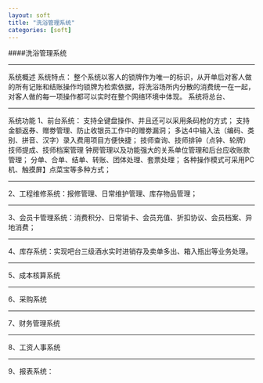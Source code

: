 ```yaml
---
layout: soft
title: "洗浴管理系统"
categories: [soft]
---
```

####洗浴管理系统
<hr/>
    系统概述
系统特点：
整个系统以客人的锁牌作为唯一的标识，从开单后对客人做的所有记账和结账操作均锁牌为检索依据，将洗浴场所内分散的消费统一在一起，对客人做的每一项操作都可以实时在整个网络环境中体现。
系统将总台、
<hr/>
系统功能
1、前台系统：
支持全键盘操作、并且还可以采用条码枪的方式；
支持金额返券、赠劵管理、防止收银员工作中的赠劵漏洞；
多达4中输入法（编码、类别、拼音、汉字）录入费用项目方便快捷；
技师查询、技师排钟（点钟、轮牌）技师提成、技师档案管理
钟房管理以及功能强大的关系单位管理和后台应收账款管理；
分单、合单、结单、转账、团体处理、套票处理；
各种操作模式可采用PC机、触摸屏】点菜宝等多种方式；
<hr/>
2、工程维修系统：报修管理、日常维护管理、库存物品管理；
<hr/>
3、会员卡管理系统：消费积分、日常销卡、会员充值、折扣协议、会员档案、异地消费；
<hr/>
4、库存系统：实现吧台三级酒水实时进销存及卖单多出、箱入瓶出等业务处理。
<hr/>
5、成本核算系统
<hr/>
6、采购系统
<hr/>
7、财务管理系统
<hr/>
8、工资人事系统
<hr/>
9、报表系统：

